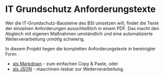 # IT Grundschutz Anforderungstexte

Wer die IT-Grundschutz-Bausteine des BSI umsetzen will, findet die Texte der einzelnen Anforderungen ausschließlich in einem PDF. Das macht den Abgleich mit eigenen Maßnahmen umständlich und eine automatisierte Weiterverarbeitung unnötig schwierig.

In diesem Projekt liegen die kompletten Anforderungstexte in bereinigter Form:
- [als Markdown](bausteine/_index.md) - zum einfachen Copy & Paste, oder
- [als JSON](bausteine/bausteine.json) - maschinen-lesbar zur Weiterverarbeitung.  
